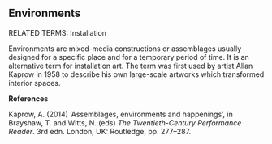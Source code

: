 ## Environments

RELATED TERMS: Installation

Environments are mixed-media constructions or assemblages usually designed for a specific place and for a temporary period of time. It is an alternative term for installation art. The term was first used by artist Allan Kaprow in 1958 to describe his own large-scale artworks which transformed interior spaces.

**References**

Kaprow, A. (2014) ‘Assemblages, environments and happenings’, in Brayshaw, T. and Witts, N. (eds) _The Twentieth-Century Performance Reader_. 3rd edn. London, UK: Routledge, pp. 277–287.

